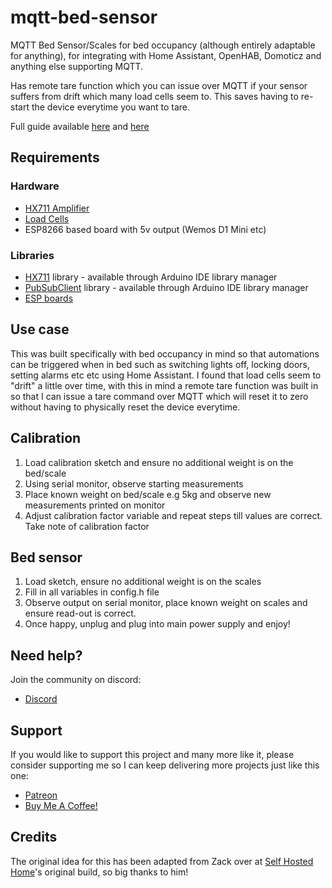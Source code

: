 # mqtt-bed-sensor
MQTT Bed Sensor/Scales for bed occupancy (although entirely adaptable for anything), for integrating with Home Assistant, OpenHAB, Domoticz and anything else supporting MQTT.

Has remote tare function which you can issue over MQTT if your sensor suffers from drift which many load cells seem to. This saves having to re-start the device everytime you want to tare.

Full guide available [here](https://everythingsmarthome.co.uk/howto/building-a-bed-occupancy-sensor-for-home-assistant/) and [here](https://www.youtube.com/watch?v=VCEgeDN0RLw)

## Requirements
### Hardware
- [HX711 Amplifier](https://amzn.to/2POYBzH)
- [Load Cells](https://amzn.to/2PQunMC)
- ESP8266 based board with 5v output (Wemos D1 Mini etc)

### Libraries
- [HX711](https://github.com/bogde/HX711) library - available through Arduino IDE library manager
- [PubSubClient](https://github.com/knolleary/pubsubclient) library - available through Arduino IDE library manager
- [ESP boards](https://github.com/esp8266/Arduino)

## Use case
This was built specifically with bed occupancy in mind so that automations can be triggered when in bed such as switching lights off, locking doors, setting alarms etc etc using Home Assistant. I found that load cells seem to "drift" a little over time, with this in mind a remote tare function was built in so that I can issue a tare command over MQTT which will reset it to zero without having to physically reset the device everytime.

## Calibration
1. Load calibration sketch and ensure no additional weight is on the bed/scale
2. Using serial monitor, observe starting measurements
3. Place known weight on bed/scale e.g 5kg and observe new measurements printed on monitor
4. Adjust calibration factor variable and repeat steps till values are correct. Take note of calibration factor

## Bed sensor
1. Load sketch, ensure no additional weight is on the scales
2. Fill in all variables in config.h file
3. Observe output on serial monitor, place known weight on scales and ensure read-out is correct.
4. Once happy, unplug and plug into main power supply and enjoy!

## Need help?
Join the community on discord:
* [Discord](https://discord.gg/Bgfvy2f)

## Support
If you would like to support this project and many more like it, please consider supporting me so I can keep delivering more projects just like this one:

* [Patreon](https://www.patreon.com/everythingsmarthome)
* [Buy Me A Coffee!](https://www.buymeacoffee.com/EverySmartHome)

## Credits
The original idea for this has been adapted from Zack over at [Self Hosted Home](https://selfhostedhome.com/diy-bed-presence-detection-home-assistant/)'s original build, so big thanks to him!

